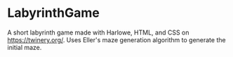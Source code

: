 # LabyrinthGame
A short labyrinth game made with Harlowe, HTML, and CSS on https://twinery.org/. Uses Eller's maze generation algorithm to generate the initial maze.
